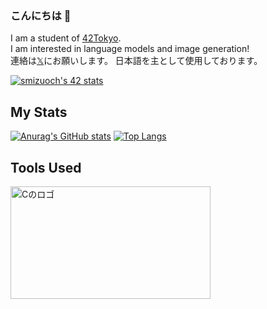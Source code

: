 ### こんにちは 👋

I am a student of [42Tokyo](https://42tokyo.jp/).  
I am interested in language models and image generation!  
連絡は[𝕏](https://twitter.com/ShotaroM8)にお願いします。
日本語を主として使用しております。

[![smizuoch's 42 stats](https://badge42.coday.fr/api/v2/clqlthx6l173001p4lm52sd1t/stats?cursusId=21&coalitionId=308)](https://profile.intra.42.fr/users/smizuoch)

## My Stats
[![Anurag's GitHub stats](https://github-readme-stats.vercel.app/api?username=smizuoch&show_icons=true&theme=merko&count_private=true)](https://github.com/anuraghazra/github-readme-stats)
[![Top Langs](https://github-readme-stats.vercel.app/api/top-langs/?username=smizuoch&layout=donut&theme=merko)](https://github.com/anuraghazra/github-readme-stats)

## Tools Used
<a href="リンク先のURL"><img src="https://github.com/SAWARATSUKI/ServiceLogos/blob/main/C/C.png" alt="Cのロゴ" width="320" height="	180"></a>




